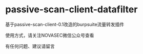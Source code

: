 # passive-scan-client-datafilter
基于passive-scan-client-0.1改造的burpsuite流量转发插件


使用方式，请关注NOVASEC微信公众号查看

有任何问题、建议请留言
